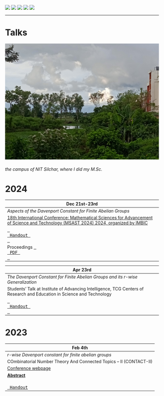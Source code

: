 [![](https://img.shields.io/badge/Home-red?style=for-the-badge)](https://anamitro.github.io/)
[![](https://img.shields.io/badge/Research-red?style=for-the-badge)](https://anamitro.github.io/research.html)
[![](https://img.shields.io/badge/Talks-yellow?style=for-the-badge)](https://anamitro.github.io/talks.html)
[![](https://img.shields.io/badge/Teaching-red?style=for-the-badge)](https://anamitro.github.io/teach)
[![](https://img.shields.io/badge/Other_stuff-red?style=for-the-badge)](https://anamitro.github.io/hobbies.html)

_____

# Talks

<img src="pictures/nits.jpg" alt="drawing" width="600"/>

###### the campus of NIT Silchar, where I did my M.Sc.

# 2024

| Dec 21st-23rd |
| --- |
| *Aspects of the Davenport Constant for Finite Abelian Groups* |
| [18th International Conference: Mathematical Sciences for Advancement of Science and Technology (MSAST 2024) 2024, organized by IMBIC](https://imbicorg.blogspot.com/) |
| [<kbd> <br> Handout <br> </kbd>](files/anamitro_msast24.pdf) |
| Proceedings [<kbd> <br> PDF <br> </kbd>](https://imbicorg.blogspot.com/p/previous-proceedings.html?m=1) |

| Apr 23rd |
| --- |
| *The Davenport Constant for Finite Abelian Groups and its r-wise Generalization* |
| Students’ Talk at Institute of Advancing Intelligence, TCG Centers of Research and Education in Science and Technology |
| [<kbd> <br> Handout <br> </kbd>](https://drive.google.com/drive/folders/1lSA4Ks96U_oxGnnNwPm0B6d2ISyrXYmf?usp=drive_link) |


# 2023

| Feb 4th |
| --- |
| *r-wise Davenport constant for finite abelian groups* |
| COmbinatorial Number Theory And Connected Topics – II (CONTACT-II) |
| [Conference webpage](https://sites.google.com/view/contact-ii/home) |
| [**Abstract**](https://drive.google.com/file/d/1OtAvMfGG2xg6Gr6-2gKDHkJ6REjTZkg2/view) |
| [<kbd> <br> Handout </br> </kbd>](https://drive.google.com/file/d/11k1bXrPQqw_AAf8s9JweYXBvNs6qcWL3/view?pli=1) |

